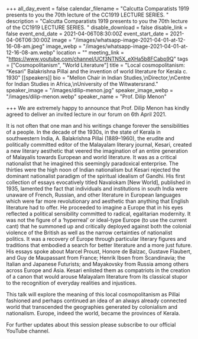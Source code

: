 +++
all_day_event = false
calendar_filename = "Calcutta Comparatists 1919 presents to you the 70th lecture of the CC1919 LECTURE SERIES. "
description = "Calcutta Comparatists 1919 presents to you the 70th lecture of the CC1919 LECTURE SERIES. "
disable_download = false
disable_link = false
event_end_date = 2021-04-06T08:30:00Z
event_start_date = 2021-04-06T06:30:00Z
image = "/images/whatsapp-image-2021-04-01-at-12-16-08-am.jpeg"
image_webp = "/images/whatsapp-image-2021-04-01-at-12-16-08-am.webp"
location = ""
meeting_link = "https://www.youtube.com/channel/UCf3NTN5X_eXHa5b8FCabp9Q"
tags = ["Cosmopolitanism", "World Literature"]
title = "Local cosmopolitanism: “Kesari” Balakrishna Pillai and the invention of world literature for Kerala c. 1930"
[[speakers]]
bio = "Mellon Chair in Indian Studies,\nDirector,\nCentre for Indian Studies in Africa,\nUniversity of the Witwatersrand."
speaker_image = "/images/dilip-menon.jpg"
speaker_image_webp = "/images/dilip-menon.webp"
speaker_name = "Prof. Dilip Menon"

+++
We are extremely happy to announce that Prof. Dilip Menon has kindly agreed to deliver an invited lecture in our forum on 6th April 2021.

It is not often that one man and his writings change forever the sensibilities of a people. In the decade of the 1930s, in the state of Kerala in southwestern India, A. Balakrishna Pillai (1889–1960), the erudite and politically committed editor of the Malayalam literary journal, Kesari, created a new literary aesthetic that veered the imagination of an entire generation of Malayalis towards European and world literature. It was as a critical nationalist that he imagined this seemingly paradoxical enterprise. The thirties were the high noon of Indian nationalism but Kesari rejected the dominant nationalist paradigm of the spiritual idealism of Gandhi. His first collection of essays evocatively titled Navalokam \[New World\], published in 1935, lamented the fact that individuals and institutions in south India were unaware of French, Russian, and other literature in European languages which were far more revolutionary and aesthetic than anything that English literature had to offer. He proceeded to imagine a Europe that in his eyes reflected a political sensibility committed to radical, egalitarian modernity. It was not the figure of a ‘hyperreal’ or ideal-type Europe (to use the current cant) that he summoned up and critically deployed against both the colonial violence of the British as well as the narrow certainties of nationalist politics. It was a recovery of Europe through particular literary figures and traditions that embodied a search for better literature and a more just future. His essays spoke about Marcel Proust, Honore de Balzac, Gustave Flaubert, and Guy de Maupassant from France; Henrik Ibsen from Scandinavia; the Italian and Japanese Futurists; and Mayakovsky from Russia among others across Europe and Asia. Kesari enlisted them as compatriots in the creation of a canon that would arouse Malayalam literature from its classical stupor to the recognition of everyday realities and injustices.

This talk will explore the meaning of this local cosmopolitanism as Pillai fashioned and perhaps continued an idea of an always already connected world that transcended the geographies generated by colonialism and nationalism. Europe, indeed the world, became the provinces of Kerala.

For further updates about this session please subscribe to our official YouTube channel.
